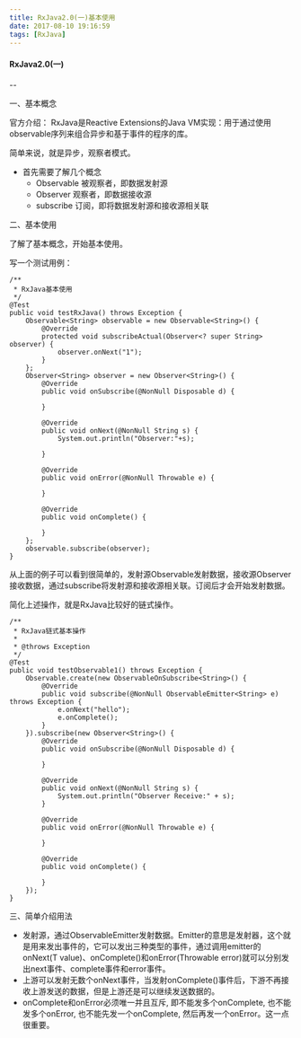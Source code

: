 ```yaml
---
title: RxJava2.0(一)基本使用
date: 2017-08-10 19:16:59
tags: [RxJava]
---
```


#### RxJava2.0(一)

--

一、基本概念
	
官方介绍：
	RxJava是Reactive Extensions的Java VM实现：用于通过使用observable序列来组合异步和基于事件的程序的库。
	
简单来说，就是异步，观察者模式。

* 首先需要了解几个概念
	* Observable 被观察者，即数据发射源
	* Observer 观察者，即数据接收源
	* subscribe 订阅，即将数据发射源和接收源相关联

二、基本使用

了解了基本概念，开始基本使用。

写一个测试用例：
	
	/**
     * RxJava基本使用
     */
    @Test
    public void testRxJava() throws Exception {
        Observable<String> observable = new Observable<String>() {
            @Override
            protected void subscribeActual(Observer<? super String> observer) {
                observer.onNext("1");
            }
        };
        Observer<String> observer = new Observer<String>() {
            @Override
            public void onSubscribe(@NonNull Disposable d) {

            }

            @Override
            public void onNext(@NonNull String s) {
                System.out.println("Observer:"+s);

            }

            @Override
            public void onError(@NonNull Throwable e) {

            }

            @Override
            public void onComplete() {

            }
        };
        observable.subscribe(observer);
    }
    
    
  从上面的例子可以看到很简单的，发射源Observable发射数据，接收源Observer接收数据，通过subscribe将发射源和接收源相关联。订阅后才会开始发射数据。
  
  简化上述操作，就是RxJava比较好的链式操作。
  	
  	/**
     * RxJava链式基本操作
     *
     * @throws Exception
     */
    @Test
    public void testObservable1() throws Exception {
        Observable.create(new ObservableOnSubscribe<String>() {
            @Override
            public void subscribe(@NonNull ObservableEmitter<String> e) throws Exception {
                e.onNext("hello");
                e.onComplete();
            }
        }).subscribe(new Observer<String>() {
            @Override
            public void onSubscribe(@NonNull Disposable d) {

            }

            @Override
            public void onNext(@NonNull String s) {
                System.out.println("Observer Receive:" + s);
            }

            @Override
            public void onError(@NonNull Throwable e) {

            }

            @Override
            public void onComplete() {

            }
        });
    }


三、简单介绍用法

* 发射源，通过ObservableEmitter发射数据。Emitter的意思是发射器，这个就是用来发出事件的，它可以发出三种类型的事件，通过调用emitter的onNext(T value)、onComplete()和onError(Throwable error)就可以分别发出next事件、complete事件和error事件。
* 上游可以发射无数个onNext事件，当发射onComplete()事件后，下游不再接收上游发送的数据，但是上游还是可以继续发送数据的。
* onComplete和onError必须唯一并且互斥, 即不能发多个onComplete, 也不能发多个onError, 也不能先发一个onComplete, 然后再发一个onError。这一点很重要。



